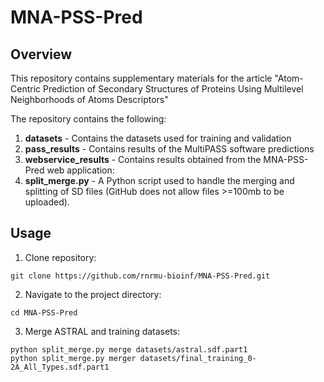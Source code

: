 # MNA-PSS-Pred

## Overview
This repository contains supplementary materials for the article "Atom-Centric Prediction of Secondary Structures of Proteins Using Multilevel Neighborhoods of Atoms Descriptors"

The repository contains the following:

1. **datasets** - Contains the datasets used for training and validation
2. **pass_results** - Contains results of the MultiPASS software predictions
3. **webservice_results** - Contains results obtained from the MNA-PSS-Pred web application:
4. **split_merge.py** - A Python script used to handle the merging and splitting of SD files (GitHub does not allow files >=100mb to be uploaded).

## Usage
1. Clone repository: 
```
git clone https://github.com/rnrmu-bioinf/MNA-PSS-Pred.git
```

2. Navigate to the project directory:
```
cd MNA-PSS-Pred
```

3. Merge ASTRAL and training datasets:
```
python split_merge.py merge datasets/astral.sdf.part1
python split_merge.py merger datasets/final_training_0-2A_All_Types.sdf.part1
```
